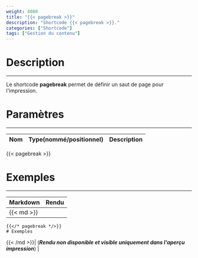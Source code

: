 ```yaml
---
weight: 4080
title: "{{< pagebreak >}}"
description: "Shortcode {{< pagebreak >}}."
categories: ["Shortcode"]
tags: ["Gestion du contenu"]
---
```


# Description
---

Le shortcode **pagebreak** permet de définir un saut de page pour l'impression.

# Paramètres
---

| Nom | Type(nommé/positionnel) | Description |
| --- | ----------------------- | ----------- |

{{< pagebreak >}}
# Exemples
---

| Markdown | Rendu |
| -------- | ----- |
|{{< md >}}
```
{{</* pagebreak */>}}
# Exemples
```
{{< /md >}}| (***Rendu non disponible et visible uniquement dans l'aperçu impression***) |
